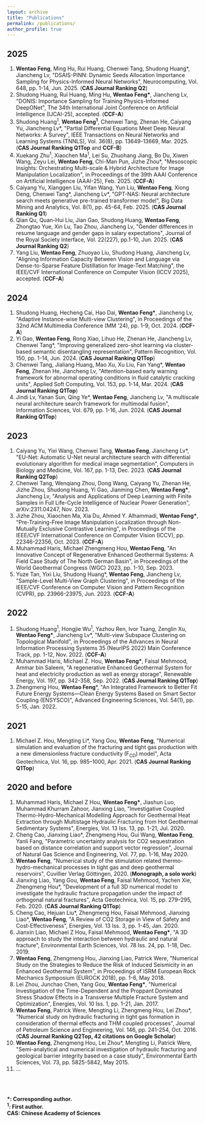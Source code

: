 ```yaml
---
layout: archive
title: "Publications"
permalink: /publications/
author_profile: true
---
```


2025
----
1. **Wentao Feng**, Ming Hu, Rui Huang, Chenwei Tang, Shudong Huang\*, Jiancheng Lv, "DSAIS-PINN: Dynamic Seeds Allocation Importance Sampling for Physics-Informed Neural Networks", Neurocomputing, Vol. 648, pp. 1-14, Jun. 2025. (**CAS Journal Ranking Q2**)
2. Shudong Huang, Rui Huang, Ming Hu, **Wentao Feng\***, Jiancheng Lv, "DONIS: Importance Sampling for Training Physics-Informed DeepONet", The 34th International Joint Conference on Artificial Intelligence (IJCAI-25), accepted. (**CCF-A**)
3. Shudong Huang<sup>1</sup>, **Wentao Feng<sup>1</sup>**, Chenwei Tang, Zhenan He, Caiyang Yu, Jiancheng Lv*, "Partial Differential Equations Meet Deep Neural Networks: A Survey", IEEE Transactions on Neural Networks and Learning Systems (TNNLS), Vol. 36(8), pp. 13649-13669, Mar. 2025. (**CAS Journal Ranking Q1Top** and **CCF-B**)
4. Xuekang Zhu<sup>1</sup>, Xiaochen Ma<sup>1</sup>, Lei Su, Zhuohang Jiang, Bo Du, Xiwen Wang, Zeyu Lei, **Wentao Feng**, Chi-Man Pun, Jizhe Zhou*, "Mesoscopic Insights: Orchestrating Multi-scale & Hybrid Architecture for Image Manipulation Localization", in Proceedings of the 39th AAAI Conference on Artificial Intelligence (AAAI-25), Feb. 2025. (**CCF-A**)
5. Caiyang Yu, Xianggen Liu, Yifan Wang, Yun Liu, **Wentao Feng**, Xiong Deng, Chenwei Tang\*, Jiancheng Lv\*, "GPT-NAS: Neural architecture search meets generative pre-trained transformer model", Big Data Mining and Analytics, Vol. 8(1), pp. 45-64, Feb. 2025. (**CAS Journal Ranking Q1**)
6. Qian Qu, Quan-Hui Liu, Jian Gao, Shudong Huang, **Wentao Feng**, Zhongtao Yue, Xin Lu, Tao Zhou, Jiancheng Lv, "Gender differences in resume language and gender gaps in salary expectations", Journal of the Royal Society Interface, Vol. 22(227), pp.1-10, Jun. 2025. (**CAS Journal Ranking Q2**)
7. Yang Liu, **Wentao Feng**, Zhuoyao Liu, Shudong Huang, Jiancheng Lv, "Aligning Information Capacity Between Vision and Language via Dense-to-Sparse Feature Distillation for Image-Text Matching", the IEEE/CVF International Conference on Computer Vision (ICCV 2025), accepted. (**CCF-A**)

2024
----
1. Shudong Huang, Hecheng Cai, Hao Dai, **Wentao Feng\***, Jiancheng Lv, "Adaptive Instance-wise Multi-view Clustering", in Proceedings of the 32nd ACM Multimedia Conference (MM '24), pp. 1-9, Oct. 2024. (**CCF-A**)
2. Yi Gao, **Wentao Feng**, Rong Xiao, Lihuo He, Zhenan He, Jiancheng Lv, Chenwei Tang*, "Improving generalized zero-shot learning via cluster-based semantic disentangling representation", Pattern Recognition, Vol. 150, pp. 1-14, Jun. 2024. (**CAS Journal Ranking Q1Top**)   
3. Chenwei Tang, Jialiang Huang, Mao Xu, Xu Liu, Fan Yang*, **Wentao Feng**, Zhenan He, Jiancheng Lv, "Attention-based early warning framework for abnormal operating conditions in fluid catalytic cracking units", Applied Soft Computing, Vol. 153, pp. 1-14, Mar. 2024. (**CAS Journal Ranking Q1Top**)
4. Jindi Lv, Yanan Sun, Qing Ye*, **Wentao Feng**, Jiancheng Lv, "A multiscale neural architecture search framework for multimodal fusion", Information Sciences, Vol. 679, pp. 1-16, Jun. 2024. (**CAS Journal Ranking Q1Top**)

2023
----
1. Caiyang Yu, Yixi Wang, Chenwei Tang, **Wentao Feng**, Jiancheng Lv*, "EU-Net: Automatic U-Net neural architecture search with differential evolutionary algorithm for medical image segmentation", Computers in Biology and Medicine, Vol. 167, pp. 1-13, Dec. 2023. (**CAS Journal Ranking Q2Top**)
2. Chenwei Tang, Wenqiang Zhou, Dong Wang, Caiyang Yu, Zhenan He, Jizhe Zhou, Shudong Huang, Yi Gao, Jianming Chen, **Wentao Feng\***, Jiancheng Lv, "Analysis and Applications of Deep Learning with Finite Samples in Full Life-Cycle Intelligence of Nuclear Power Generation", arXiv:2311.04247, Nov. 2023.
3. Jizhe Zhou, Xiaochen Ma, Xia Du, Ahmed Y. Alhammadi, **Wentao Feng\***, "Pre-Training-Free Image Manipulation Localization through Non-Mutually Exclusive Contrastive Learning", in Proceedings of the IEEE/CVF International Conference on Computer Vision (ICCV), pp. 22346-22356, Oct. 2023. (**CCF-A**)
4. Muhammad Haris, Michael Zhengmeng Hou, **Wentao Feng**, "An Innovative Concept of Regenerative Enhanced Geothermal Systems: A Field Case Study of The North German Basin", in Proceedings of the World Geothermal Congress (WGC) 2023, pp. 1-10, Sep. 2023.
5. Yuze Tan, Yixi Liu, Shudong Huang*, **Wentao Feng**, Jiancheng Lv, "Sample-Level Multi-View Graph Clustering", in Proceedings of the IEEE/CVF Conference on Computer Vision and Pattern Recognition (CVPR), pp. 23966-23975, Jun. 2023. (**CCF-A**)

2022
----
1. Shudong Huang<sup>1</sup>, Hongjie Wu<sup>1</sup>, Yazhou Ren, Ivor Tsang, Zenglin Xu, **Wentao Feng\***, Jiancheng Lv\*, "Multi-view Subspace Clustering on Topological Manifold", in Proceedings of the Advances in Neural Information Processing Systems 35 (NeurIPS 2022) Main Conference Track, pp. 1-12, Nov. 2022. (**CCF-A**)
2. Muhammad Haris, Michael Z. Hou, **Wentao Feng\***, Faisal Mehmood, Ammar bin Saleem, "A regenerative Enhanced Geothermal System for heat and electricity production as well as energy storage", Renewable Energy, Vol. 197, pp. 342-358, Sep. 2022. (**CAS Journal Ranking Q1Top**)
3. Zhengmeng Hou, **Wentao Feng***, "An Integrated Framework to Better Fit Future Energy Systems—Clean Energy Systems Based on Smart Sector Coupling (ENSYSCO)", Advanced Engineering Sciences, Vol. 54(1), pp. 5-15, Jan. 2022. 

2021
----
1. Michael Z. Hou, Mengting Li*, Yang Gou, **Wentao Feng**, "Numerical simulation and evaluation of the fracturing and tight gas production with a new dimensionless fracture conductivity (F<sub>CD</sub>) model", Acta Geotechnica, Vol. 16, pp. 985–1000, Apr. 2021. (**CAS Journal Ranking Q1Top**)

2020 and before
----
1. Muhammad Haris, Michael Z Hou, **Wentao Feng\***, Jiashun Luo, Muhammad Khurram Zahoor, Jianxing Liao, "Investigative Coupled Thermo-Hydro-Mechanical Modelling Approach for Geothermal Heat Extraction through Multistage Hydraulic Fracturing from Hot Geothermal Sedimentary Systems", Energies, Vol. 13 Iss. 13, pp. 1-21, Jul. 2020. 
2. Cheng Cao, Jianxing Liao*, Zhengmeng Hou, Gui Wang, **Wentao Feng**, Yanli Fang, "Parametric uncertainty analysis for CO2 sequestration based on distance correlation and support vector regression", Journal of Natural Gas Science and Engineering, Vol. 77, pp. 1-16, May 2020.
3. **Wentao Feng**, "Numerical study of the stimulation related thermo-hydro-mechanical processes in tight gas and deep geothermal reservoirs", Cuvillier Verlag Göttingen, 2020. (**Monograph, a solo work**)
4. Jianxing Liao, Yang Gou, **Wentao Feng**, Faisal Mehmood, Yachen Xie, Zhengmeng Hou*, "Development of a full 3D numerical model to investigate the hydraulic fracture propagation under the impact of orthogonal natural fractures", Acta Geotechnica, Vol. 15, pp. 279–295, Feb. 2020. (**CAS Journal Ranking Q1Top**)
5. Cheng Cao, Hejuan Liu*, Zhengmeng Hou, Faisal Mehmood, Jianxing Liao*, **Wentao Feng**, "A Review of CO2 Storage in View of Safety and Cost-Effectiveness", Energies, Vol. 13 Iss. 3, pp. 1-45, Jan. 2020. 
7. Jianxin Liao, Michael Z Hou, Faisal Mehmood, **Wentao Feng\***, "A 3D approach to study the interaction between hydraulic and natural fracture", Environmental Earth Sciences, Vol. 78 Iss. 24, pp. 1-18, Dec. 2019.
8. **Wentao Feng**, Zhengmeng Hou, Jianxing Liao, Patrick Were, "Numerical Study on the Strategies to Reduce the Risk of Induced Seismicity in an Enhanced Geothermal System", in Proceedings of ISRM European Rock Mechanics Symposium (EUROCK 2018), pp. 1-6, May 2018.
9. Lei Zhou, Junchao Chen, Yang Gou, **Wentao Feng\***, "Numerical Investigation of the Time-Dependent and the Proppant Dominated Stress Shadow Effects in a Transverse Multiple Fracture System and Optimization", Energies, Vol. 10 Iss. 1, pp. 1-21, Jan. 2017.
10. **Wentao Feng**, Patrick Were, Mengting Li, Zhengmeng Hou, Lei Zhou*, "Numerical study on hydraulic fracturing in tight gas formation in consideration of thermal effects and THM coupled processes", Journal of Petroleum Science and Engineering, Vol. 146, pp. 241-254, Oct. 2016. (**CAS Journal Ranking Q2Top, 42 citations on Google Scholar**)
11. **Wentao Feng**, Zhengmeng Hou, Lei Zhou*, Mengting Li, Patrick Were, "Semi-analytical and numerical investigation of hydraulic fracturing and geological barrier integrity based on a case study", Environmental Earth Sciences, Vol. 73, pp. 5825-5842, May 2015.
12. ...
<br>
<br>

**\*: Corresponding author.**<br>**<sup>1</sup>: First author.** <br> **CAS: Chinese Academy of Sciences**

